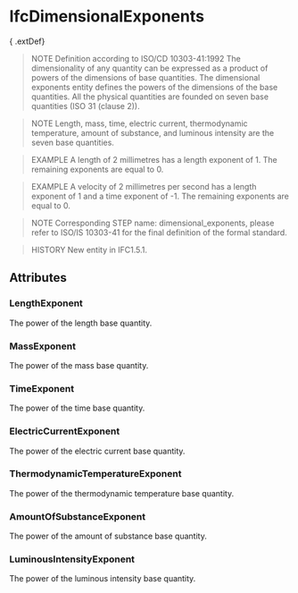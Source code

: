 # IfcDimensionalExponents

{ .extDef}<!-- end of definition -->
> NOTE  Definition according to ISO/CD 10303-41:1992
> The dimensionality of any quantity can be expressed as a product of powers of the dimensions of base quantities. The dimensional exponents entity defines the powers of the dimensions of the base quantities. All the physical quantities are founded on seven base quantities (ISO 31 (clause 2)).

> NOTE  Length, mass, time, electric current, thermodynamic temperature, amount of substance, and luminous intensity are the seven base quantities.

> EXAMPLE  A length of 2 millimetres has a length exponent of 1. The remaining exponents are equal to 0.

> EXAMPLE  A velocity of 2 millimetres per second has a length exponent of 1 and a time exponent of -1. The remaining exponents are equal to 0.

> NOTE  Corresponding STEP name: dimensional_exponents, please refer to ISO/IS 10303-41 for the final definition of the formal standard.

> HISTORY  New entity in IFC1.5.1.

## Attributes

### LengthExponent
The power of the length base quantity.

### MassExponent
The power of the mass base quantity.

### TimeExponent
The power of the time base quantity.

### ElectricCurrentExponent
The power of the electric current base quantity.

### ThermodynamicTemperatureExponent
The power of the thermodynamic temperature base quantity.

### AmountOfSubstanceExponent
The power of the amount of substance base quantity.

### LuminousIntensityExponent
The power of the luminous intensity base quantity.

